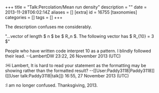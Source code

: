 +++
title = "Talk:Percolation/Mean run density"
description = ""
date = 2013-11-28T06:02:14Z
aliases = []
[extra]
id = 16755
[taxonomies]
categories = []
tags = []
+++

The description confuses me considerably.

"...vector of length $ n $ be $ R_n $.
The following vector has $ R_{10} = 3 $"

People who have written code interpret ${10}$ as a pattern.  I blindly followed their lead.
--LambertDW 23:22, 26 November 2013 (UTC)

:Hi Lambert, It is hard to read your statement as the formatting may be showing rather than the formatted result? --[[User:Paddy3118|Paddy3118]] ([[User talk:Paddy3118|talk]]) 16:55, 27 November 2013 (UTC)

:I am no longer confused. Thanksgiving, 2013.
